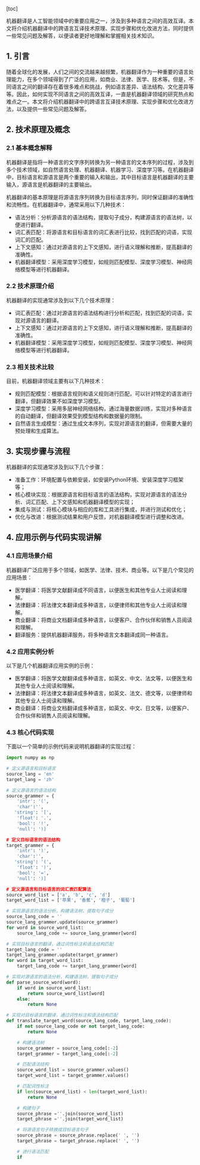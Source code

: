 
[toc]                    
                
                
机器翻译是人工智能领域中的重要应用之一，涉及到多种语言之间的高效互译。本文将介绍机器翻译中的跨语言互译技术原理、实现步骤和优化改进方法，同时提供一些常见问题及解答，以便读者更好地理解和掌握相关技术知识。

## 1. 引言

随着全球化的发展，人们之间的交流越来越频繁，机器翻译作为一种重要的语言处理能力，在多个领域得到了广泛的应用，如商业、法律、医学、技术等。但是，不同语言之间的翻译存在着很多难点和挑战，例如语言差异、语法结构、文化差异等等。因此，如何实现不同语言之间的高效互译，一直是机器翻译领域的研究热点和难点之一。本文将介绍机器翻译中的跨语言互译技术原理、实现步骤和优化改进方法，以及提供一些常见问题及解答。

## 2. 技术原理及概念

### 2.1 基本概念解释

机器翻译是指将一种语言的文字序列转换为另一种语言的文本序列的过程，涉及到多个技术领域，如自然语言处理、机器翻译、机器学习、深度学习等。在机器翻译中，目标语言和源语言是两个重要的输入和输出，其中目标语言是机器翻译的主要输入，源语言是机器翻译的主要输出。

机器翻译的基本原理是将源语言序列转换为目标语言序列，同时保证翻译的准确性和流畅性。在机器翻译中，通常采用以下几种技术：

- 语法分析：分析源语言的语法结构，提取句子成分，构建源语言的语法树，以便进行翻译。
- 词汇表匹配：将源语言和目标语言的词汇表进行比较，找到匹配的词语，实现词汇的匹配。
- 上下文感知：通过对源语言的上下文感知，进行语义理解和推断，提高翻译的准确性。
- 机器翻译模型：采用深度学习模型，如规则匹配模型、深度学习模型、神经网络模型等进行机器翻译。

### 2.2 技术原理介绍

机器翻译的实现通常涉及到以下几个技术原理：

- 词汇表匹配：通过对源语言的语法结构进行分析和匹配，找到匹配的词语，实现对源语言的翻译。
- 上下文感知：通过对源语言的上下文感知，进行语义理解和推断，提高翻译的准确性。
- 机器翻译模型：采用深度学习模型，如规则匹配模型、深度学习模型、神经网络模型等进行机器翻译。

### 2.3 相关技术比较

目前，机器翻译领域主要有以下几种技术：

- 规则匹配模型：根据语言规则和语义规则进行匹配，可以针对特定的语言进行翻译，但翻译效果不如深度学习模型。
- 深度学习模型：采用多层神经网络结构，通过海量数据训练，实现对多种语言的自动翻译，但翻译效果受到模型结构和数据量的限制。
- 自然语言生成模型：通过生成文本序列，实现对源语言的翻译，但需要大量的预处理和生成算法。

## 3. 实现步骤与流程

机器翻译的实现通常涉及到以下几个步骤：

- 准备工作：环境配置与依赖安装，如安装Python环境、安装深度学习框架等；
- 核心模块实现：根据源语言和目标语言的语法结构，实现对源语言的语法分析、词汇匹配、上下文感知和机器翻译模型的实现；
- 集成与测试：将核心模块与相应的库和工具进行集成，并进行测试和优化；
- 优化与改进：根据测试结果和用户反馈，对机器翻译模型进行调整和改进。

## 4. 应用示例与代码实现讲解

### 4.1 应用场景介绍

机器翻译广泛应用于多个领域，如医学、法律、技术、商业等。以下是几个常见的应用场景：

- 医学翻译：将医学文献翻译成不同语言，以便医生和其他专业人士阅读和理解。
- 法律翻译：将法律文本翻译成多种语言，以便律师和其他专业人士阅读和理解。
- 商业翻译：将商业文档翻译成多种语言，以便客户、合作伙伴和销售人员阅读和理解。
- 翻译服务：提供机器翻译服务，将多种语言文本翻译成同一种语言。

### 4.2 应用实例分析

以下是几个机器翻译应用实例的示例：

- 医学翻译：将医学文献翻译成多种语言，如英文、中文、法文等，以便医生和其他专业人士阅读和理解。
- 法律翻译：将法律文本翻译成多种语言，如英文、法文、德文等，以便律师和其他专业人士阅读和理解。
- 商业翻译：将商业文档翻译成多种语言，如英文、中文、日文等，以便客户、合作伙伴和销售人员阅读和理解。

### 4.3 核心代码实现

下面以一个简单的示例代码来说明机器翻译的实现过程：

```python
import numpy as np

# 定义源语言和目标语言
source_lang = 'en'
target_lang = 'zh'

# 定义源语言的语法结构
source_grammer = {
    'intr': '(',
    'char':'',
   'string': '[',
    'float': '.',
    'bool': '!',
    'null': ')]

# 定义目标语言的语法结构
target_grammer = {
    'intr': ')',
    'char':'',
   'string': '(',
    'float': ')',
    'bool': '=',
    'null': ')]

# 定义源语言和目标语言的词汇表匹配算法
source_word_list = ['a', 'b', 'c', 'd']
target_word_list = ['苹果', '香蕉', '橙子', '葡萄']

# 实现源语言的语法分析，构建语法树，提取句子成分
source_lang_code = ''
source_lang_grammer.update(source_grammer)
for word in source_word_list:
    source_lang_code += source_lang_grammer[word]

# 实现目标语言的翻译，通过词性标注和语法结构匹配
target_lang_code = ''
target_lang_grammer.update(target_grammer)
for word in target_word_list:
    target_lang_code += target_lang_grammer[word]

# 实现对源语言的语法分析，构建语法树，提取句子成分
def parse_source_word(word):
    if word in source_word_list:
        return source_word_list[word]
    else:
        return None

# 实现对目标语言的翻译，通过词性标注和语法结构匹配
def translate_target_word(source_lang_code, target_lang_code):
    if not source_lang_code or not target_lang_code:
        return None

    # 构建语法树
    source_grammer = source_lang_code[:-2]
    target_grammer = target_lang_code[:-2]

    # 匹配语法结构
    source_word_list = source_grammer.values()
    target_word_list = target_grammer.values()

    # 匹配词性标注
    if len(source_word_list) < len(target_word_list):
        return None

    # 构建句子
    source_phrase =''.join(source_word_list)
    target_phrase =''.join(target_word_list)

    # 将源语言句子转换成目标语言句子
    source_phrase = source_phrase.replace(' ', '')
    target_phrase = target_phrase.replace(' ', '')

    # 进行语法匹配
    if

